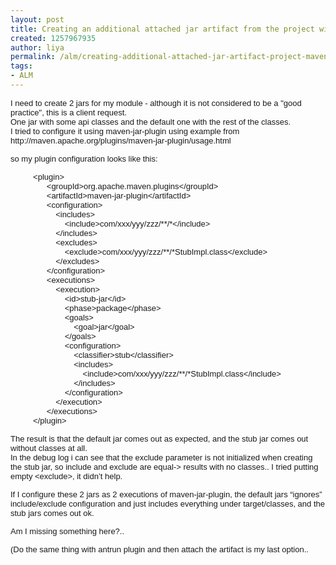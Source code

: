 ```yaml
---
layout: post
title: Creating an additional attached jar artifact from the project with maven-jar-plugin
created: 1257967935
author: liya
permalink: /alm/creating-additional-attached-jar-artifact-project-maven-jar-plugin
tags:
- ALM
---
```

<p><!--{12579677261690}--><!--{12579677261691}--></p>
<p style="font-family: tahoma,sans-serif;"><style type="text/css">
<!--{12579677261692}-->
</style></p>
<!--{12579677261693}-->
<p style="font-family: tahoma,sans-serif;"><font size="2">
<meta content="text/html; charset=utf-8" http-equiv="Content-Type">
<meta content="Word.Document" name="ProgId">
<meta content="Microsoft Word 12" name="Generator">
<meta content="Microsoft Word 12" name="Originator">       I need to create 2 jars for my module - although it is not considered to be a &quot;good practice&quot;, this is a client request.<o:p></o:p><br />
One jar with some api classes and the default one with the rest of the classes.<o:p></o:p><br />
I tried to configure it using maven-jar-plugin using example from http://maven.apache.org/plugins/maven-jar-plugin/usage.html<o:p></o:p></meta>
</meta>
</meta>
</meta>
</font></p>
<p style="font-family: tahoma,sans-serif;"><font size="2">so my plugin configuration looks like this:<o:p></o:p> <o:p></o:p><o:p></o:p></font></p>
<p style="font-family: tahoma,sans-serif;"><font size="2">&nbsp;&nbsp;&nbsp;&nbsp;&nbsp;&nbsp;&nbsp;&nbsp;&nbsp; &lt;plugin&gt;<br />
&nbsp;&nbsp;&nbsp; &nbsp;&nbsp;&nbsp; &nbsp;&nbsp;&nbsp; &nbsp;&nbsp;&nbsp; &lt;groupId&gt;org.apache.maven.plugins&lt;/groupId&gt;<br />
&nbsp;&nbsp;&nbsp; &nbsp;&nbsp;&nbsp; &nbsp;&nbsp;&nbsp; &nbsp;&nbsp;&nbsp; &lt;artifactId&gt;maven-jar-plugin&lt;/artifactId&gt;<br />
&nbsp;&nbsp;&nbsp; &nbsp;&nbsp;&nbsp; &nbsp;&nbsp;&nbsp; &nbsp;&nbsp;&nbsp; &lt;configuration&gt;<br />
&nbsp;&nbsp;&nbsp; &nbsp;&nbsp;&nbsp; &nbsp;&nbsp;&nbsp; &nbsp;&nbsp;&nbsp; &nbsp;&nbsp;&nbsp; &lt;includes&gt;<br />
&nbsp;&nbsp;&nbsp; &nbsp;&nbsp;&nbsp; &nbsp;&nbsp;&nbsp; &nbsp;&nbsp;&nbsp; &nbsp;&nbsp;&nbsp; &nbsp;&nbsp;&nbsp; &lt;include&gt;com/xxx/yyy/zzz/**/*&lt;/include&gt;<br />
&nbsp;&nbsp;&nbsp; &nbsp;&nbsp;&nbsp; &nbsp;&nbsp;&nbsp; &nbsp;&nbsp;&nbsp; &nbsp;&nbsp;&nbsp; &lt;/includes&gt;<br />
&nbsp;&nbsp;&nbsp; &nbsp;&nbsp;&nbsp; &nbsp;&nbsp;&nbsp; &nbsp;&nbsp;&nbsp; &nbsp;&nbsp;&nbsp; &lt;excludes&gt;<br />
&nbsp;&nbsp;&nbsp; &nbsp;&nbsp;&nbsp; &nbsp;&nbsp;&nbsp; &nbsp;&nbsp;&nbsp; &nbsp;&nbsp;&nbsp; &nbsp;&nbsp;&nbsp; &lt;exclude&gt;com/xxx/yyy/zzz/**/*StubImpl.class&lt;/exclude&gt;<br />
&nbsp;&nbsp;&nbsp; &nbsp;&nbsp;&nbsp; &nbsp;&nbsp;&nbsp; &nbsp;&nbsp;&nbsp; &nbsp;&nbsp;&nbsp; &lt;/excludes&gt;<br />
&nbsp;&nbsp;&nbsp; &nbsp;&nbsp;&nbsp; &nbsp;&nbsp;&nbsp; &nbsp;&nbsp;&nbsp; &lt;/configuration&gt;<br />
&nbsp;&nbsp;&nbsp; &nbsp;&nbsp;&nbsp; &nbsp;&nbsp;&nbsp; &nbsp;&nbsp;&nbsp; &lt;executions&gt;<br />
&nbsp;&nbsp;&nbsp; &nbsp;&nbsp;&nbsp; &nbsp;&nbsp;&nbsp; &nbsp;&nbsp;&nbsp; &nbsp;&nbsp;&nbsp; &lt;execution&gt;<br />
&nbsp;&nbsp;&nbsp; &nbsp;&nbsp;&nbsp; &nbsp;&nbsp;&nbsp; &nbsp;&nbsp;&nbsp; &nbsp;&nbsp;&nbsp; &nbsp;&nbsp;&nbsp; &lt;id&gt;stub-jar&lt;/id&gt;<br />
&nbsp;&nbsp;&nbsp; &nbsp;&nbsp;&nbsp; &nbsp;&nbsp;&nbsp; &nbsp;&nbsp;&nbsp; &nbsp;&nbsp;&nbsp; &nbsp;&nbsp;&nbsp; &lt;phase&gt;package&lt;/phase&gt;<br />
&nbsp;&nbsp;&nbsp; &nbsp;&nbsp;&nbsp; &nbsp;&nbsp;&nbsp; &nbsp;&nbsp;&nbsp; &nbsp;&nbsp;&nbsp; &nbsp;&nbsp;&nbsp; &lt;goals&gt;<br />
&nbsp;&nbsp;&nbsp; &nbsp;&nbsp;&nbsp; &nbsp;&nbsp;&nbsp; &nbsp;&nbsp;&nbsp; &nbsp;&nbsp;&nbsp; &nbsp;&nbsp;&nbsp; &nbsp;&nbsp;&nbsp; &lt;goal&gt;jar&lt;/goal&gt;<br />
&nbsp;&nbsp;&nbsp; &nbsp;&nbsp;&nbsp; &nbsp;&nbsp;&nbsp; &nbsp;&nbsp;&nbsp; &nbsp;&nbsp;&nbsp; &nbsp;&nbsp;&nbsp; &lt;/goals&gt;<br />
&nbsp;&nbsp;&nbsp; &nbsp;&nbsp;&nbsp; &nbsp;&nbsp;&nbsp; &nbsp;&nbsp;&nbsp; &nbsp;&nbsp;&nbsp; &nbsp;&nbsp;&nbsp; &lt;configuration&gt;<br />
&nbsp;&nbsp;&nbsp; &nbsp;&nbsp;&nbsp; &nbsp;&nbsp;&nbsp; &nbsp;&nbsp;&nbsp; &nbsp;&nbsp;&nbsp; &nbsp;&nbsp;&nbsp; &nbsp;&nbsp;&nbsp; &lt;classifier&gt;stub&lt;/classifier&gt;<br />
&nbsp;&nbsp;&nbsp; &nbsp;&nbsp;&nbsp; &nbsp;&nbsp;&nbsp; &nbsp;&nbsp;&nbsp; &nbsp;&nbsp;&nbsp; &nbsp;&nbsp;&nbsp; &nbsp;&nbsp;&nbsp; &lt;includes&gt;<br />
&nbsp;&nbsp;&nbsp; &nbsp;&nbsp;&nbsp; &nbsp;&nbsp;&nbsp; &nbsp;&nbsp;&nbsp; &nbsp;&nbsp;&nbsp; &nbsp;&nbsp;&nbsp; &nbsp;&nbsp;&nbsp; &nbsp;&nbsp;&nbsp; &lt;include&gt;com/xxx/yyy/zzz/**/*StubImpl.class&lt;/include&gt;<br />
&nbsp;&nbsp;&nbsp; &nbsp;&nbsp;&nbsp; &nbsp;&nbsp;&nbsp; &nbsp;&nbsp;&nbsp; &nbsp;&nbsp;&nbsp; &nbsp;&nbsp;&nbsp; &nbsp;&nbsp;&nbsp; &lt;/includes&gt;<br />
&nbsp;&nbsp;&nbsp; &nbsp;&nbsp;&nbsp; &nbsp;&nbsp;&nbsp; &nbsp;&nbsp;&nbsp; &nbsp;&nbsp;&nbsp; &nbsp;&nbsp;&nbsp; &lt;/configuration&gt;<br />
&nbsp;&nbsp;&nbsp; &nbsp;&nbsp;&nbsp; &nbsp;&nbsp;&nbsp; &nbsp;&nbsp;&nbsp; &nbsp;&nbsp;&nbsp; &lt;/execution&gt;<br />
&nbsp;&nbsp;&nbsp; &nbsp;&nbsp;&nbsp; &nbsp;&nbsp;&nbsp; &nbsp;&nbsp;&nbsp; &lt;/executions&gt;<br />
&nbsp;&nbsp;&nbsp; &nbsp;&nbsp;&nbsp; &nbsp; &lt;/plugin&gt;<o:p></o:p><o:p></o:p></font></p>
<p style="font-family: tahoma,sans-serif;"><font size="2">The result is that the default jar comes out as expected, and the stub jar comes out without classes at all.<o:p></o:p><br />
In the debug log i can see that the exclude parameter is not initialized when creating the stub jar, so include and exclude are equal-&gt; results with no classes.. I tried putting empty &lt;exclude&gt;, it didn&rsquo;t help.<o:p></o:p></font></p>
<p style="font-family: tahoma,sans-serif;"><font size="2">If I configure these 2 jars as 2 executions of maven-jar-plugin, the default jars &ldquo;ignores&rdquo; include/exclude configuration and just includes everything under target/classes, and the stub jars comes out ok.<o:p></o:p></font></p>
<p style="font-family: tahoma,sans-serif;"><font size="2">Am I missing something here?.. <o:p></o:p></font></p>
<p style="font-family: tahoma,sans-serif;"><font size="2">(Do the same thing with antrun plugin and then attach the artifact is my last option..<o:p> <br />
</o:p></font></p>
<p style="font-family: tahoma,sans-serif;" class="MsoNormal"><font size="2"><o:p>&nbsp;</o:p></font></p>
